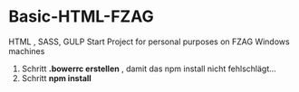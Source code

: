# Basic-HTML-FZAG
HTML , SASS, GULP Start Project for personal purposes on FZAG Windows machines

1. Schritt **.bowerrc erstellen** , damit das npm install nicht fehlschlägt...
2. Schritt **npm install**
